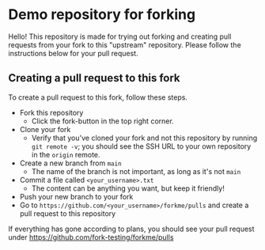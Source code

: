 # Demo repository for forking
Hello! This repository is made for trying out forking
and creating pull requests from your fork to this
"upstream" repository. Please follow the instructions
below for your pull request.

## Creating a pull request to this fork
To create a pull request to this fork, follow these
steps.

* Fork this repository
    - Click the fork-button in the top right corner.
* Clone your fork
    - Verify that you've cloned your fork and not this
      repository by running `git remote -v`; you should see
      the SSH URL to your own repository in the `origin`
      remote.
* Create a new branch from `main`
    - The name of the branch is not important, as long as it's not
      `main`
* Commit a file called `<your_username>.txt`
    - The content can be anything you want, but keep it friendly!
* Push your new branch to your fork
* Go to `https://github.com/<your_username>/forkme/pulls` and create
  a pull request to this repository

If everything has gone according to plans, you should see your pull
request under https://github.com/fork-testing/forkme/pulls
